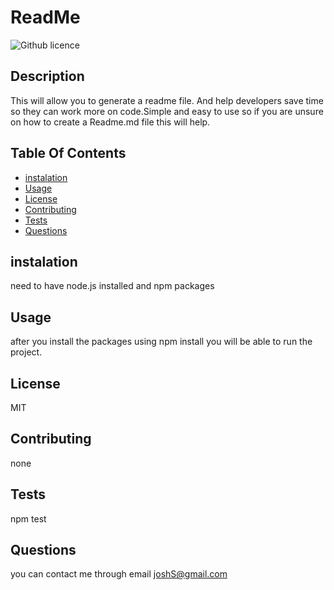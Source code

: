 # ReadMe
 ![Github licence](http://img.shields.io/badge/license-MIT-blue.svg)
  ## Description
  This will allow you to generate a readme file. And help developers save time so they can work more on code.Simple and easy to use so if you 
  are unsure on how to create a Readme.md file this will help.

  ## Table Of Contents
  * [instalation](#instalation)
  * [Usage](#Usage)
  * [License](#License)
  * [Contributing](#Contributing)
  * [Tests](#Tests)
  * [Questions](#Questions)

  ## instalation
  need to have node.js installed and npm packages
  
  
  ## Usage
  after you install the packages using npm install you will be able to run the project.

  
  
  ## License
  MIT
  
  ## Contributing
  none
  
  
  ## Tests
  npm test
  
  ## Questions
  you can contact me through email joshS@gmail.com
  
    